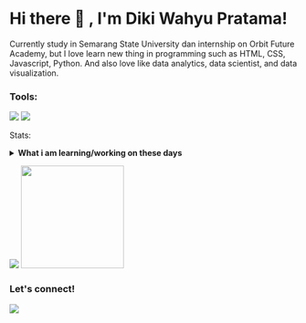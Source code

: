 # Hi there 👋 , I'm Diki Wahyu Pratama!
Currently study in Semarang State University dan internship on Orbit Future Academy, but I love learn new thing in programming such as HTML, CSS, Javascript, Python. And also love like data analytics, data scientist, and data visualization. 

### Tools:
<p>
    <img src="https://img.shields.io/badge/IDE-Xcode-blue?&logo=xcode" />
    <img src="https://img.shields.io/badge/Text%20Editor-Visual%20Studio%20Code-blue?&logo=visual%20studio%20code&logoColor=blue" />
</p>

Stats:
<details>
 <summary><strong>What i am learning/working on these days</strong></summary>
    - 🔭 I’m currently study on Semarang State University </br>
    - 🌱 I’m currently learning Python, Web Programming and Data Science </br>
    - 👯 I’m looking to collaborate on Machine Learning Project</br>
    - 🤔 I’m looking for help with master of programming. hehe </br>
    - 💬 Ask me about anything.</br>
    - 📫 How to reach me: <a href="mailto:dikiwahyu239@gmail.com">Email me!</a>  </br>
    - 😄 Pronouns: He/Him </br>
    - ⚡ Fun fact: ... </br>
</details>
<p>
    <img src="https://github-readme-stats.vercel.app/api?username=Dikiwp30&hide=contribs,prs&show_icons=true&hide_border=true&title_color=000" />
    <img src="https://github-readme-stats.vercel.app/api/top-langs/?username=Dikiwp30&layout=compact" height=180 />
</p>

### Let's connect!
<p>
    <a href="https://www.linkedin.com/in/diki-wahyu-pratama/" target="blank"><img src="https://img.shields.io/badge/Diki%20Wahyu%20Pratama-Linkedin-informational" /></a>
</p>


